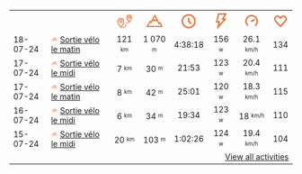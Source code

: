 <table>
    <tr>
        <th></th>
        <th></th>
        <th align="center"><img src="https://raw.githubusercontent.com/robiningelbrecht/strava-activities/master/public/distance.svg" width="30" alt="distance" title="distance"/></th>
        <th align="center"><img src="https://raw.githubusercontent.com/robiningelbrecht/strava-activities/master/public/elevation.svg" width="30" alt="elevation" title="elevation"/></th>
        <th align="center"><img src="https://raw.githubusercontent.com/robiningelbrecht/strava-activities/master/public/time.svg" width="30" alt="time" title="time"/></th>
        <th align="center"><img src="https://raw.githubusercontent.com/robiningelbrecht/strava-activities/master/public/average-watt.svg" width="30" alt="average watts" title="average watts"/></th>
        <th align="center"><img src="https://raw.githubusercontent.com/robiningelbrecht/strava-activities/master/public/average-speed.svg" width="30" alt="average speed" title="average speed"/></th>
        <th align="center"><img src="https://raw.githubusercontent.com/robiningelbrecht/strava-activities/master/public/heart-rate.svg" width="30" alt="average heart rate" title="average heart rate"/></th>
    </tr>
            <tr>
            <td>18-07-24</td>
            <td>
                <img src="https://raw.githubusercontent.com/robiningelbrecht/strava-activities/master/public/activity-ride.svg" width="12" alt="Sortie vélo le matin" title="Sortie vélo le matin"/>
<a href="https://www.strava.com/activities/11918878666" title="Kcal: 3009 | Gear: None ">Sortie vélo le matin</a>
            </td>
            <td align="center">121 <sup><sub>km</sub></sup></td>
            <td align="center">1 070 <sup><sub>m</sub></sup></td>
            <td align="center">4:38:18</td>
            <td align="center">156 <sup><sub>w</sub></sup></td>
            <td align="center">26.1 <sup><sub>km/h</sub></sup></td>
            <td align="center">134</td>
        </tr>
            <tr>
            <td>17-07-24</td>
            <td>
                <img src="https://raw.githubusercontent.com/robiningelbrecht/strava-activities/master/public/activity-ride.svg" width="12" alt="Sortie vélo le midi" title="Sortie vélo le midi"/>
<a href="https://www.strava.com/activities/11908714423" title="Kcal: 165 | Gear: None ">Sortie vélo le midi</a>
            </td>
            <td align="center">7 <sup><sub>km</sub></sup></td>
            <td align="center">30 <sup><sub>m</sub></sup></td>
            <td align="center">21:53</td>
            <td align="center">123 <sup><sub>w</sub></sup></td>
            <td align="center">20.4 <sup><sub>km/h</sub></sup></td>
            <td align="center">111</td>
        </tr>
            <tr>
            <td>17-07-24</td>
            <td>
                <img src="https://raw.githubusercontent.com/robiningelbrecht/strava-activities/master/public/activity-ride.svg" width="12" alt="Sortie vélo le matin" title="Sortie vélo le matin"/>
<a href="https://www.strava.com/activities/11908352200" title="Kcal: 208 | Gear: None ">Sortie vélo le matin</a>
            </td>
            <td align="center">8 <sup><sub>km</sub></sup></td>
            <td align="center">42 <sup><sub>m</sub></sup></td>
            <td align="center">25:01</td>
            <td align="center">120 <sup><sub>w</sub></sup></td>
            <td align="center">18.3 <sup><sub>km/h</sub></sup></td>
            <td align="center">115</td>
        </tr>
            <tr>
            <td>16-07-24</td>
            <td>
                <img src="https://raw.githubusercontent.com/robiningelbrecht/strava-activities/master/public/activity-ride.svg" width="12" alt="Sortie vélo le midi" title="Sortie vélo le midi"/>
<a href="https://www.strava.com/activities/11900549094" title="Kcal: 143 | Gear: None ">Sortie vélo le midi</a>
            </td>
            <td align="center">6 <sup><sub>km</sub></sup></td>
            <td align="center">34 <sup><sub>m</sub></sup></td>
            <td align="center">19:34</td>
            <td align="center">123 <sup><sub>w</sub></sup></td>
            <td align="center">18 <sup><sub>km/h</sub></sup></td>
            <td align="center">110</td>
        </tr>
            <tr>
            <td>15-07-24</td>
            <td>
                <img src="https://raw.githubusercontent.com/robiningelbrecht/strava-activities/master/public/activity-ride.svg" width="12" alt="Sortie vélo le midi" title="Sortie vélo le midi"/>
<a href="https://www.strava.com/activities/11894625703" title="Kcal: 398 | Gear: None ">Sortie vélo le midi</a>
            </td>
            <td align="center">20 <sup><sub>km</sub></sup></td>
            <td align="center">103 <sup><sub>m</sub></sup></td>
            <td align="center">1:02:26</td>
            <td align="center">124 <sup><sub>w</sub></sup></td>
            <td align="center">19.4 <sup><sub>km/h</sub></sup></td>
            <td align="center">104</td>
        </tr>
                <tr>
            <td colspan="8" align="right"><a href="https://github.com/robiningelbrecht/strava-activities#activities">View all activities</a></td>
        </tr>
    </table>
